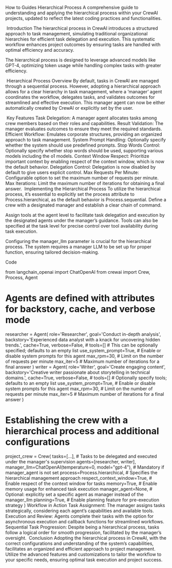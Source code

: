 How to Guides
Hierarchical Process
A comprehensive guide to understanding and applying the hierarchical process within your CrewAI projects, updated to reflect the latest coding practices and functionalities.

​
Introduction
The hierarchical process in CrewAI introduces a structured approach to task management, simulating traditional organizational hierarchies for efficient task delegation and execution. This systematic workflow enhances project outcomes by ensuring tasks are handled with optimal efficiency and accuracy.

The hierarchical process is designed to leverage advanced models like GPT-4, optimizing token usage while handling complex tasks with greater efficiency.

​
Hierarchical Process Overview
By default, tasks in CrewAI are managed through a sequential process. However, adopting a hierarchical approach allows for a clear hierarchy in task management, where a ‘manager’ agent coordinates the workflow, delegates tasks, and validates outcomes for streamlined and effective execution. This manager agent can now be either automatically created by CrewAI or explicitly set by the user.

​
Key Features
Task Delegation: A manager agent allocates tasks among crew members based on their roles and capabilities.
Result Validation: The manager evaluates outcomes to ensure they meet the required standards.
Efficient Workflow: Emulates corporate structures, providing an organized approach to task management.
System Prompt Handling: Optionally specify whether the system should use predefined prompts.
Stop Words Control: Optionally specify whether stop words should be used, supporting various models including the o1 models.
Context Window Respect: Prioritize important context by enabling respect of the context window, which is now the default behavior.
Delegation Control: Delegation is now disabled by default to give users explicit control.
Max Requests Per Minute: Configurable option to set the maximum number of requests per minute.
Max Iterations: Limit the maximum number of iterations for obtaining a final answer.
​
Implementing the Hierarchical Process
To utilize the hierarchical process, it’s essential to explicitly set the process attribute to Process.hierarchical, as the default behavior is Process.sequential. Define a crew with a designated manager and establish a clear chain of command.

Assign tools at the agent level to facilitate task delegation and execution by the designated agents under the manager’s guidance. Tools can also be specified at the task level for precise control over tool availability during task execution.

Configuring the manager_llm parameter is crucial for the hierarchical process. The system requires a manager LLM to be set up for proper function, ensuring tailored decision-making.

Code

from langchain_openai import ChatOpenAI
from crewai import Crew, Process, Agent

# Agents are defined with attributes for backstory, cache, and verbose mode
researcher = Agent(
    role='Researcher',
    goal='Conduct in-depth analysis',
    backstory='Experienced data analyst with a knack for uncovering hidden trends.',
    cache=True,
    verbose=False,
    # tools=[]  # This can be optionally specified; defaults to an empty list
    use_system_prompt=True,  # Enable or disable system prompts for this agent
    max_rpm=30,  # Limit on the number of requests per minute
    max_iter=5  # Maximum number of iterations for a final answer
)
writer = Agent(
    role='Writer',
    goal='Create engaging content',
    backstory='Creative writer passionate about storytelling in technical domains.',
    cache=True,
    verbose=False,
    # tools=[]  # Optionally specify tools; defaults to an empty list
    use_system_prompt=True,  # Enable or disable system prompts for this agent
    max_rpm=30,  # Limit on the number of requests per minute
    max_iter=5  # Maximum number of iterations for a final answer
)

# Establishing the crew with a hierarchical process and additional configurations
project_crew = Crew(
    tasks=[...],  # Tasks to be delegated and executed under the manager's supervision
    agents=[researcher, writer],
    manager_llm=ChatOpenAI(temperature=0, model="gpt-4"),  # Mandatory if manager_agent is not set
    process=Process.hierarchical,  # Specifies the hierarchical management approach
    respect_context_window=True,  # Enable respect of the context window for tasks
    memory=True,  # Enable memory usage for enhanced task execution
    manager_agent=None,  # Optional: explicitly set a specific agent as manager instead of the manager_llm
    planning=True,  # Enable planning feature for pre-execution strategy
)
​
Workflow in Action
Task Assignment: The manager assigns tasks strategically, considering each agent’s capabilities and available tools.
Execution and Review: Agents complete their tasks with the option for asynchronous execution and callback functions for streamlined workflows.
Sequential Task Progression: Despite being a hierarchical process, tasks follow a logical order for smooth progression, facilitated by the manager’s oversight.
​
Conclusion
Adopting the hierarchical process in CrewAI, with the correct configurations and understanding of the system’s capabilities, facilitates an organized and efficient approach to project management. Utilize the advanced features and customizations to tailor the workflow to your specific needs, ensuring optimal task execution and project success.
